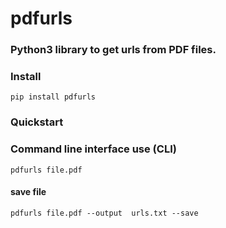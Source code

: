 # pdfurls

### Python3 library to get urls from PDF files.


### Install

    pip install pdfurls

### Quickstart


### Command line interface use (CLI)

    pdfurls file.pdf

#### save file

    pdfurls file.pdf --output  urls.txt --save